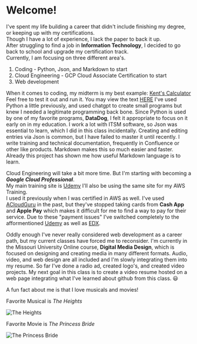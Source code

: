 # Welcome!
I've spent my life building a career that didn't include finishing my degree, or keeping up with my certifications.  
Though I have a lot of experience, I lack the paper to back it up.  
After struggling to find a job in **Information Technology**, I decided to go back to school and upgrade my certification track.  
Currently, I am focusing on three different area's. 
  1. Coding - Python, Json, and Markdown to start
  2. Cloud Engineering - GCP Cloud Associate Certification to start
  3. Web development 

When it comes to coding, my midterm is my best example: [Kent's Calculator](calculator.py)
Feel free to test it out and run it.  You may view the text [HERE](https://github.com/kportell/INFOTEC/commit/00e8ba14d9c80725c9c910d3ee0b38d880153710)  I've used Python a little previously, and used chatgpt to create small programs but knew I needed a legitimate programming back bone.  Since Python is used by one of my favorite programs, **DataDog**, I felt it appropriate to focus on it early on in my education.  I work a lot with ITSM software, so Json was essential to learn, which I did in this class incidentally.  Creating and editing entries via Json is common, but I have failed to master it until recently.  I write training and technical documentation, frequently in Confluence or other like products.  Markdown makes this so much easier and faster.  Already this project has shown me how useful Markdown language is to learn.  

Cloud Engineering will take a bit more time.  But I'm starting with becoming a ***Google Cloud Professional***.  
My main training site is [Udemy](www.udemy.com) I'll also be using the same site for my AWS Training.  
I used it previously when I was certified in AWS as well.  I've used [ACloudGuru](www.acloudguru.com) in the past, but they've
stopped taking cards from **Cash App** and **Apple Pay** which makes it difficult for me to find a way to pay for their service.
Due to these "payment issues" I've switched completely to the afformentioned [Udemy](www.udemy.com) as well as [EDX](www.edx.org).  

Oddly enough I've never really considered web development as a career path, but my current classes have forced me to reconsider.  I'm currently in the Missouri University Online course, **Digital Media Design**, which is focused on designing and creating media in many different formats.  Audio, video, and web design are all included and I'm slowly integrating them into my resume.  So far I've done a radio ad, created logo's, and created video projects.  My next goal in this class is to create a video resume hosted on a web page integrating what I've learned about github from this class. 😃 

A fun fact about me is that I love musicals and movies!

Favorite Musical is *The Heights*

![The Heights](https://media0.giphy.com/media/v1.Y2lkPTc5MGI3NjExYjB5enUydmxpaDJ1Y2s0cmNndGRkZmtpNmV3cnRiMHE1a2ZhOXlzbyZlcD12MV9pbnRlcm5hbF9naWZfYnlfaWQmY3Q9Zw/ZAwRt8n54Ne2nBxbno/giphy.webp)

Favorite Movie is *The Princess Bride*

![The Princess Bride](https://media2.giphy.com/media/v1.Y2lkPTc5MGI3NjExNXZ1aGVidm5vZG80b2Zyc3BndWcxM3EzaGR6M3Qwcm81eWFlcXFvMSZlcD12MV9pbnRlcm5hbF9naWZfYnlfaWQmY3Q9Zw/l1J9HZ1tyyIbPxFHG/giphy.webp)
